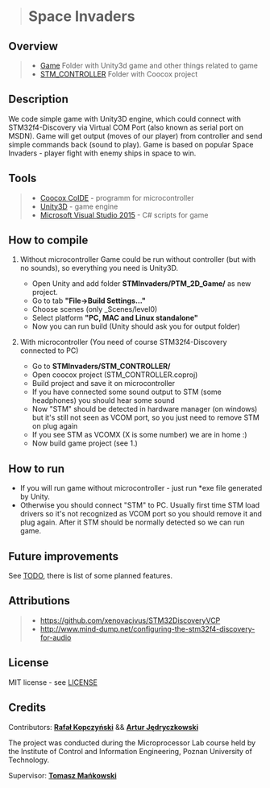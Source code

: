 ># Space Invaders

Overview
--------
>- [Game] Folder with Unity3d game and other things related to game
>- [STM_CONTROLLER] Folder with Coocox project

Description
-----------
We code simple game with Unity3D engine, which could connect with STM32f4-Discovery via
Virtual COM Port (also known as serial port on MSDN). Game will get output (moves of our player)
from controller and send simple commands back (sound to play).
Game is based on popular Space Invaders - player fight with enemy ships in space to win.

Tools
-----
>- [Coocox CoIDE] - programm for microcontroller
>- [Unity3D] - game engine
>- [Microsoft Visual Studio 2015] - C# scripts for game

How to compile
--------------
1. Without microcontroller
Game could be run without controller (but with no sounds), so everything you need is Unity3D. 
	- Open Unity and add folder **STMInvaders/PTM_2D_Game/** as new project.
	- Go to tab **"File->Build Settings..."**
	- Choose scenes (only _Scenes/level0)
	- Select platform **"PC, MAC and Linux standalone"**
	- Now you can run build (Unity should ask you for output folder)

2. With microcontroller (You need of course STM32f4-Discovery connected to PC)
	- Go to **STMInvaders/STM_CONTROLLER/**
	- Open coocox project (STM_CONTROLLER.coproj)
	- Build project and save it on microcontroller
	- If you have connected some sound output to STM (some headphones) you should hear some sound
	- Now "STM" should be detected in hardware manager (on windows) but it's still not seen as VCOM port, so you just need to remove STM on plug again
	- If you see STM as VCOMX (X is some number) we are in home :)
	- Now build game project (see 1.)

How to run
----------
- If you will run game without microcontroller - just run *exe file generated by Unity.
- Otherwise you should connect "STM" to PC. Usually first time STM load drivers so it's not recognized as VCOM port so you should remove it and plug again. After it STM should be normally detected so we can run game.

Future improvements
-------------------
See [TODO], there is list of some planned features.

Attributions
------------
>- https://github.com/xenovacivus/STM32DiscoveryVCP
>- http://www.mind-dump.net/configuring-the-stm32f4-discovery-for-audio

License
-------
MIT license - see [LICENSE]

Credits
-------

Contributors: **[Rafał Kopczyński]** && **[Artur Jędryczkowski]**


The project was conducted during the Microprocessor Lab course held by the Institute of Control and Information Engineering, Poznan University of Technology.

Supervisor: **[Tomasz Mańkowski]**

[Game]: <https://github.com/PUT-PTM/STMInvaders/tree/master/Game>
[STM_CONTROLLER]: <https://github.com/PUT-PTM/STMInvaders/tree/master/STM_CONTROLLER>
[TODO]: <https://github.com/PUT-PTM/STMInvaders/blob/master/TODO.md>
[Rafał Kopczyński]: <https://github.com/rkopczynski>
[Artur Jędryczkowski]: <https://github.com/Martsan324>
[Tomasz Mańkowski]: <https://github.com/Tomasz-Mankowski>
[Coocox CoIDE]: <http://www1.coocox.org/CoIDE/CoIDE_Updates.htm>
[Unity3D]: <www.Unity3d.com>
[Microsoft Visual Studio 2015]: <https://www.visualstudio.com/>
[LICENSE]: <https://github.com/PUT-PTM/STMInvaders/tree/master/LICENSE>
